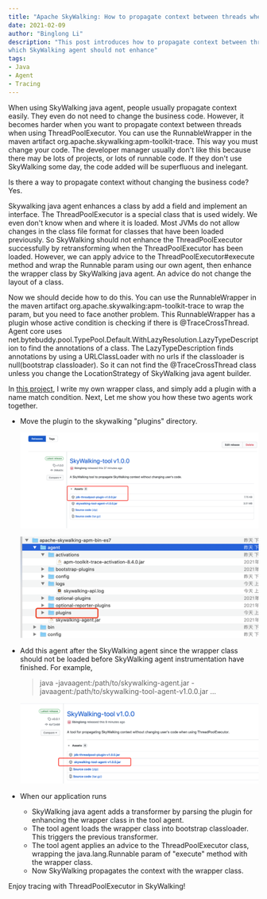 ```yaml
---
title: "Apache SkyWalking: How to propagate context between threads when using ThreadPoolExecutor"
date: 2021-02-09
author: "Binglong Li"
description: "This post introduces how to propagate context between threads when using ThreadPoolExecutor, 
which SkyWalking agent should not enhance"
tags:
- Java
- Agent
- Tracing
---
```


When using SkyWalking java agent, people usually propagate context easily. They even do not need to change the business
code. However, it becomes harder when you want to propagate context between threads when using ThreadPoolExecutor.
You can use the RunnableWrapper in the maven artifact org.apache.skywalking:apm-toolkit-trace. This way you must change
your code. The developer manager usually don't like this because there may be lots of projects, or lots of runnable code.
If they don't use SkyWalking some day, the code added will be superfluous and inelegant.

Is there a way to propagate context without changing the business code? Yes.

Skywalking java agent enhances a class by add a field and implement an interface. The ThreadPoolExecutor is a special
class that is used widely. We even don't know when and where it is loaded. Most JVMs do not allow changes in the class
file format for classes that have been loaded previously. So SkyWalking should not enhance the ThreadPoolExecutor successfully by retransforming when the ThreadPoolExecutor has been loaded.
However, we can apply advice to the ThreadPoolExecutor#execute method and wrap the Runnable param using our
own agent, then enhance the wrapper class by SkyWalking java agent. An advice do not change the layout of a class.

Now we should decide how to do this. You can use the RunnableWrapper in the maven artifact
org.apache.skywalking:apm-toolkit-trace to wrap the param, but you need to face another problem. This RunnableWrapper
has a plugin whose active condition is checking if there is @TraceCrossThread. Agent core uses net.bytebuddy.pool.TypePool.Default.WithLazyResolution.LazyTypeDescription to find the annotations
of a class. The LazyTypeDescription finds annotations by using a URLClassLoader with no urls if the classloader is
null(bootstrap classloader). So it can not find the @TraceCrossThread class unless you change the LocationStrategy of
SkyWalking java agent builder.

In [this project](https://github.com/libinglong/skywalking-threadpool-agent), I write my own wrapper class,
and simply add a plugin with a name match condition.
Next, Let me show you how these two agents work together.

- Move the plugin to the skywalking "plugins" directory.

  ![plugin](plugin.png)

  ![plugins directory](sky-plugins.png)

- Add this agent after the SkyWalking agent since the wrapper class should not be loaded before
  SkyWalking agent instrumentation have finished. For example,

  > java -javaagent:/path/to/skywalking-agent.jar -javaagent:/path/to/skywalking-tool-agent-v1.0.0.jar ...

  ![agent.png](agent.png)

- When our application runs
  - SkyWalking java agent adds a transformer by parsing the plugin for enhancing the wrapper class in the tool agent.
  - The tool agent loads the wrapper class into bootstrap classloader. This triggers the previous transformer.
  - The tool agent applies an advice to the ThreadPoolExecutor class, wrapping the java.lang.Runnable param of "execute" method with the wrapper class.
  - Now SkyWalking propagates the context with the wrapper class.

Enjoy tracing with ThreadPoolExecutor in SkyWalking!
